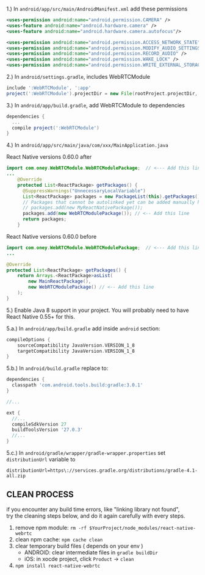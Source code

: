 

1.) In `android/app/src/main/AndroidManifest.xml` add these permissions

```xml
<uses-permission android:name="android.permission.CAMERA" />
<uses-feature android:name="android.hardware.camera" />
<uses-feature android:name="android.hardware.camera.autofocus"/>

<uses-permission android:name="android.permission.ACCESS_NETWORK_STATE"/>
<uses-permission android:name="android.permission.MODIFY_AUDIO_SETTINGS" />
<uses-permission android:name="android.permission.RECORD_AUDIO" />
<uses-permission android:name="android.permission.WAKE_LOCK" />
<uses-permission android:name="android.permission.WRITE_EXTERNAL_STORAGE"/>
```

2.) In `android/settings.gradle`, includes WebRTCModule
```gradle
include ':WebRTCModule', ':app'
project(':WebRTCModule').projectDir = new File(rootProject.projectDir, '../node_modules/react-native-webrtc/android')
```

3.) In `android/app/build.gradle`, add WebRTCModule to dependencies
```gradle
dependencies {
  ...
  compile project(':WebRTCModule')
}

```

4.) In `android/app/src/main/java/com/xxx/MainApplication.java`

React Native versions 0.60.0 after
```java
import com.oney.WebRTCModule.WebRTCModulePackage;  // <--- Add this line
...
    @Override
    protected List<ReactPackage> getPackages() {
      @SuppressWarnings("UnnecessaryLocalVariable")
      List<ReactPackage> packages = new PackageList(this).getPackages();
      // Packages that cannot be autolinked yet can be added manually here, for example:
      // packages.add(new MyReactNativePackage());
      packages.add(new WebRTCModulePackage()); // <-- Add this line
      return packages;
    }
```
React Native versions 0.60.0 before
```java
import com.oney.WebRTCModule.WebRTCModulePackage;  // <--- Add this line
...

@Override
protected List<ReactPackage> getPackages() {
    return Arrays.<ReactPackage>asList(
        new MainReactPackage(),
        new WebRTCModulePackage() // <-- Add this line
    );
}
```

5.) Enable Java 8 support in your project. You will probably need to have React Native 0.55+ for this.

5.a.) In `android/app/build.gradle` add inside `android` section:
```gradle
compileOptions {
    sourceCompatibility JavaVersion.VERSION_1_8
    targetCompatibility JavaVersion.VERSION_1_8
}
```

5.b.) In `android/build.gradle` replace to:

```gradle
dependencies {
  classpath 'com.android.tools.build:gradle:3.0.1'
}

//...

ext {
  //...
  compileSdkVersion 27
  buildToolsVersion '27.0.3'
  //...
}
```

5.c.) In `android/gradle/wrapper/gradle-wrapper.properties` set `distributionUrl` variable to
```
distributionUrl=https\://services.gradle.org/distributions/gradle-4.1-all.zip
```


## CLEAN PROCESS

if you encounter any build time errors, like "linking library not found",  
try the cleaning steps below, and do it again carefully with every steps.

1. remove npm module: `rm -rf $YourProject/node_modules/react-native-webrtc`
2. clean npm cache: `npm cache clean`
3. clear temporary build files ( depends on your env )
    * ANDROID: clear intermediate files in `gradle buildDir`
    * iOS: in xocde project, click `Product` -> `clean`
4. `npm install react-native-webrtc`

